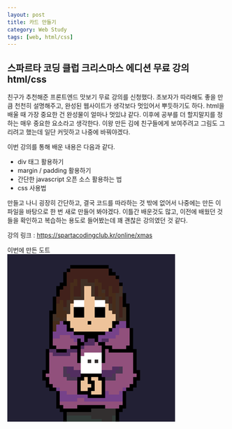 ```yaml
---
layout: post
title: 카드 만들기
category: Web Study
tags: [web, html/css]
---
```

## 스파르타 코딩 클럽 크리스마스 에디션 무료 강의 html/css

친구가 추천해준 프론트엔드 맛보기 무료 강의를 신청했다. 초보자가 따라해도 좋을 만큼 천천히 설명해주고, 완성된 웹사이트가 생각보다 멋있어서 뿌듯하기도 하다. html을 배울 때 가장 중요한 건 완성물이 얼마나 멋있냐 같다. 이후에 공부를 더 할지말지를 정하는 매우 중요한 요소라고 생각한다. 이왕 만든 김에 친구들에게 보여주려고 그림도 그리려고 했는데 일단 커밋하고 나중에 바꿔야겠다.

이번 강의를 통해 배운 내용은 다음과 같다.

* div 태그 활용하기
* margin / padding 활용하기
* 간단한 javascript 오픈 소스 활용하는 법
* css 사용법

만들고 나니 굉장히 간단하고, 결국 코드를 따라하는 것 밖에 없어서 나중에는 만든 이 파일을 바탕으로 한 번 새로 만들어 봐야겠다. 이틀간 배운것도 많고, 이전에 배웠던 것들을 확인하고 복습하는 용도로 들어봤는데 꽤 괜찮은 강의였던 것 같다.

강의 링크 :
https://spartacodingclub.kr/online/xmas

이번에 만든 도트  
![HI](../images/HI.gif)
